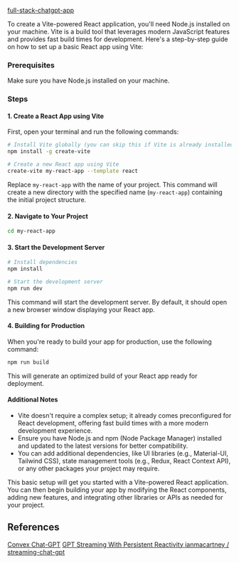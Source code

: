 
[full-stack-chatgpt-app](https://stack.convex.dev/full-stack-chatgpt-app)

To create a Vite-powered React application, you'll need Node.js installed on your machine. Vite is a build tool that leverages modern JavaScript features and provides fast build times for development. Here's a step-by-step guide on how to set up a basic React app using Vite:

### Prerequisites

Make sure you have Node.js installed on your machine.

### Steps

#### 1. Create a React App using Vite

First, open your terminal and run the following commands:

```bash
# Install Vite globally (you can skip this if Vite is already installed)
npm install -g create-vite

# Create a new React app using Vite
create-vite my-react-app --template react
```

Replace `my-react-app` with the name of your project. This command will create a new directory with the specified name (`my-react-app`) containing the initial project structure.

#### 2. Navigate to Your Project

```bash
cd my-react-app
```

#### 3. Start the Development Server

```bash
# Install dependencies
npm install

# Start the development server
npm run dev
```

This command will start the development server. By default, it should open a new browser window displaying your React app.

#### 4. Building for Production

When you're ready to build your app for production, use the following command:

```bash
npm run build
```

This will generate an optimized build of your React app ready for deployment.

#### Additional Notes

- Vite doesn't require a complex setup; it already comes preconfigured for React development, offering fast build times with a more modern development experience.
- Ensure you have Node.js and npm (Node Package Manager) installed and updated to the latest versions for better compatibility.
- You can add additional dependencies, like UI libraries (e.g., Material-UI, Tailwind CSS), state management tools (e.g., Redux, React Context API), or any other packages your project may require.

This basic setup will get you started with a Vite-powered React application. You can then begin building your app by modifying the React components, adding new features, and integrating other libraries or APIs as needed for your project.

## References

[Convex Chat-GPT](https://convex-chat-gpt.vercel.app/)
[GPT Streaming With Persistent Reactivity
](https://stack.convex.dev/gpt-streaming-with-persistent-reactivity)
[ianmacartney
/
streaming-chat-gpt](https://github.com/ianmacartney/streaming-chat-gpt)

